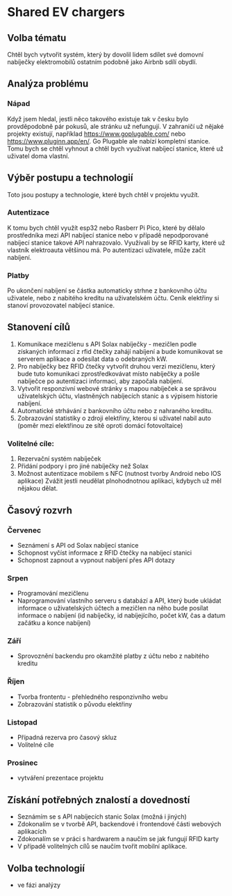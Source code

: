 # Shared EV chargers
## Volba tématu
Chtěl bych vytvořit systém, který by dovolil lidem sdílet své domovní nabíječky elektromobilů ostatním podobně jako Airbnb sdílí obydlí.
## Analýza problému
### Nápad
Když jsem hledal, jestli něco takového existuje tak v česku bylo provděpodobně pár pokusů, ale stránku už nefungují. V zahraničí už nějaké projekty existují, například https://www.goplugable.com/ nebo https://www.pluginn.app/en/. Go Plugable ale nabízí kompletní stanice. Tomu bych se chtěl vyhnout a chtěl bych využívat nabíjecí stanice, které už uživatel doma vlastní.
## Výběr postupu a technologií
Toto jsou postupy a technologie, které bych chtěl v projektu využít.
### Autentizace
K tomu bych chtěl využít esp32 nebo Rasberr Pi Pico, které by dělalo prostředníka mezi API nabíjecí stanice nebo v případě nepodporované nabíjecí stanice takové API nahrazovalo. Využívali by se RFID karty, které už vlastník elektroauta většinou má. Po autentizaci uživatele, může začít nabíjení.
### Platby
Po ukončení nabíjení se částka automaticky strhne z bankovního účtu uživatele, nebo z nabitého kreditu na uživatelském účtu. Ceník elektřiny si stanoví provozovatel nabíjecí stanice.
## Stanovení cílů
1. Komunikace mezičlenu s API Solax nabíječky - mezičlen podle získaných informací z rfid čtečky zahájí nabíjení a bude komunikovat se serverem aplikace a odesílat data o odebraných kW.
2. Pro nabíječky bez RFID čtečky vytvořit druhou verzi mezičlenu, který bude tuto komunikaci zprostředkovávat místo nabíječky a pošle nabíječce po autentizaci informaci, aby započala nabíjení.
3. Vytvořit responzivní webové stránky s mapou nabíječek a se správou uživatelských účtu, vlastněných nabíjecích stanic a s výpisem historie nabíjení.
4. Automatické strhávání z bankovního účtu nebo z nahraného kreditu.
5. Zobrazování statistiky o zdroji elektřiny, kterou si uživatel nabil auto (poměr mezi elektřinou ze sítě oproti domácí fotovoltaice)
### Volitelné cíle:
1. Rezervační systém nabíječek
2. Přidání podpory i pro jiné nabíječky než Solax
3. Možnost autentizace mobilem s NFC (nutnost tvorby Android nebo IOS aplikace) Zvážit jestli neudělat plnohodnotnou aplikaci, kdybych už měl nějakou dělat.
## Časový rozvrh
### Červenec
- Seznámení s API od Solax nabíjecí stanice
- Schopnost vyčíst informace z RFID čtečky na nabíjecí stanici
- Schopnost zapnout a vypnout nabíjení přes API dotazy
### Srpen
- Programování mezičlenu
- Naprogramování vlastního serveru s databází a API, který bude ukládat informace o uživatelských účtech a mezičlen na něho bude posílat informace o nabíjení (id nabíječky, id nabíjejícího, počet kW, čas a datum začátku a konce nabíjení)
### Září
- Sprovoznění backendu pro okamžité platby z účtu nebo z nabitého kreditu
### Říjen
- Tvorba frontentu - přehledného responzivního webu
- Zobrazování statistik o původu elektřiny
### Listopad
- Případná rezerva pro časový skluz
- Volitelné cíle
### Prosinec
- vytváření prezentace projektu
## Získání potřebných znalostí a dovedností
- Seznámím se s API nabíjecích stanic Solax (možná i jiných)
- Zdokonalím se v tvorbě API, backendové i frontendové části webových aplikacích
- Zdokonalím se v práci s hardwarem a naučím se jak fungují RFID karty
- V případě volitelných cílů se naučím tvořit mobilní aplikace.
## Volba technologií
 - ve fázi analýzy
